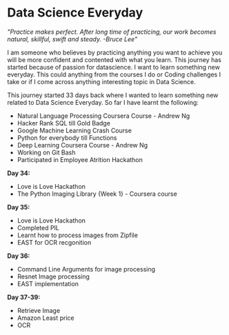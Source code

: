 # Data Science Everyday

*"Practice makes perfect. After long time of practicing, our work becomes natural, skillful, swift and steady. -Bruce Lee"*

I am someone who believes by practicing anything you want to achieve you will be more confident and contented with what you learn. This journey has started because of passion for datascience. I want to learn something new everyday. This could anything from the courses I do or Coding challenges I take or if I come across anything interesting topic in Data Science.

This journey started 33 days back where I wanted to learn something new related to Data Science Everyday. So far I have learnt the following:

- Natural Language Processing Coursera Course - Andrew Ng
- Hacker Rank SQL till Gold Badge
- Google Machine Learning Crash Course
- Python for everybody till Functions
- Deep Learning Coursera Course - Andrew Ng
- Working on Git Bash
- Participated in Employee Atrition Hackathon

__Day 34:__

- Love is Love Hackathon
- The Python Imaging Library {Week 1} - Coursera course

__Day 35:__

- Love is Love Hackathon
- Completed PIL
- Learnt how to process images from Zipfile
- EAST for OCR recgonition

__Day 36:__

- Command Line Arguments for image processing
- Resnet Image processing
- EAST implementation

__Day 37-39:__
- Retrieve Image
- Amazon Least price
- OCR
